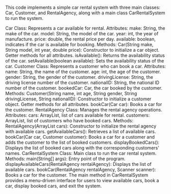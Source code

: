 This code implements a simple car rental system with three main classes: Car, Customer, and RentalAgency, along with a main class CarRentalSystem to run the system.

Car Class:
Represents a car available for rental.
Attributes:
make: String, the make of the car.
model: String, the model of the car.
year: int, the year of manufacture.
price: double, the rental price per day.
available: boolean, indicates if the car is available for booking.
Methods:
Car(String make, String model, int year, double price): Constructor to initialize a car object.
Getter methods for all attributes.
isAvailable(): Returns the availability status of the car.
setAvailable(boolean available): Sets the availability status of the car.
Customer Class:
Represents a customer who can book a car.
Attributes:
name: String, the name of the customer.
age: int, the age of the customer.
gender: String, the gender of the customer.
drivingLicense: String, the driving license number of the customer.
nationalID: String, the national ID number of the customer.
bookedCar: Car, the car booked by the customer.
Methods:
Customer(String name, int age, String gender, String drivingLicense, String nationalID): Constructor to initialize a customer object.
Getter methods for all attributes.
bookCar(Car car): Books a car for the customer.
RentalAgency Class:
Manages the rental agency operations.
Attributes:
cars: ArrayList<Car>, list of cars available for rental.
customers: ArrayList<Customer>, list of customers who have booked cars.
Methods:
RentalAgency(ArrayList<Car> cars): Constructor to initialize the rental agency with available cars.
getAvailableCars(): Retrieves a list of available cars.
bookCar(Car car, Customer customer): Books a car for a customer and adds the customer to the list of booked customers.
displayBookedCars(): Displays the list of booked cars along with the corresponding customers' names.
CarRentalSystem Class:
Main class to run the car rental system.
Methods:
main(String[] args): Entry point of the program.
displayAvailableCars(RentalAgency rentalAgency): Displays the list of available cars.
bookCar(RentalAgency rentalAgency, Scanner scanner): Books a car for the customer.
The main method in CarRentalSystem provides a menu-driven interface for users to view available cars, book a car, display booked cars, and exit the system.



